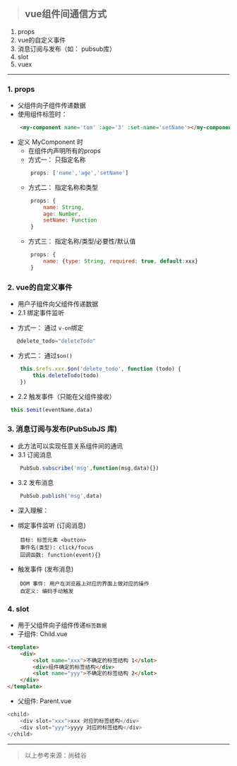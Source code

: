 > ## vue组件间通信方式

1. props
2. vue的自定义事件
3. 消息订阅与发布（如： pubsub库）
4. slot
5. vuex

---
### 1. **props**
- 父组件向子组件传递数据
- 使用组件标签时：
```html
    <my-component name='tom' :age='3' :set-name='setName'></my-component>
```
- 定义 MyComponent 时
    + 在组件内声明所有的props
    + 方式一： 只指定名称
    ```javascript
        props: ['name','age','setName']
    ```
    + 方式二： 指定名称和类型
    ```javascript
        props: {
            name: String,
            age: Number,
            setName: Function
        }
    ```
    + 方式三： 指定名称/类型/必要性/默认值
    ```javascript
        props: {
            name: {type: String, required: true, default:xxx}
        }
    ```

### 2. **vue的自定义事件**
- 用户子组件向父组件传递数据
- 2.1 绑定事件监听
 + 方式一： 通过 `v-on`绑定
 ```javascript
    @delete_todo="deleteTodo"
 ```
 + 方式二： 通过`$on()`
```javascript
    this.$refs.xxx.$on('delete_todo', function (todo) {
        this.deleteTodo(todo)
    })
```
- 2.2 触发事件（只能在父组件接收）
```javascript
 this.$emit(eventName,data)
```

### 3. **消息订阅与发布(PubSubJS 库)**
- 此方法可以实现任意关系组件间的通讯
- 3.1 订阅消息
```javascript
    PubSub.subscribe('msg',function(msg,data){})
```
- 3.2 发布消息
```javascript
    PubSub.publish('msg',data)
```

- 深入理解：
+ 绑定事件监听 (订阅消息)
```
    目标: 标签元素 <button>
    事件名(类型): click/focus
    回调函数: function(event){}
```
+ 触发事件 (发布消息)
```
    DOM 事件: 用户在浏览器上对应的界面上做对应的操作
    自定义: 编码手动触发
```

### 4. **slot**
- 用于父组件向子组件传递`标签数据`
- 子组件: Child.vue
```html
<template>
    <div>
        <slot name="xxx">不确定的标签结构 1</slot>
        <div>组件确定的标签结构</div>
        <slot name="yyy">不确定的标签结构 2</slot>
    </div>
</template>
```
- 父组件: Parent.vue
```javascript
<child>
    <div slot="xxx">xxx 对应的标签结构</div>
    <div slot="yyy">yyyy 对应的标签结构</div>
</child>
```




---
> 以上参考来源：尚硅谷